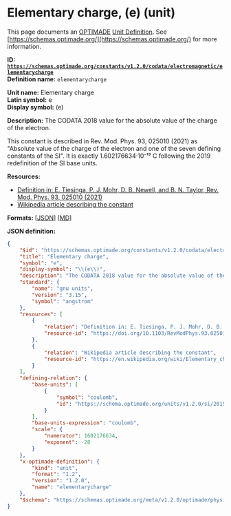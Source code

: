 # Elementary charge, \(e\) (unit)
This page documents an [OPTIMADE](https://www.optimade.org/) [Unit Definition](https://schemas.optimade.org/#definitions). See [https://schemas.optimade.org/](https://schemas.optimade.org/) for more information.

**ID: [`https://schemas.optimade.org/constants/v1.2.0/codata/electromagnetic/elementarycharge`](https://schemas.optimade.org/constants/v1.2.0/codata/electromagnetic/elementarycharge)**  
**Definition name:** `elementarycharge`

**Unit name:** Elementary charge  
**Latin symbol:** e  
**Display symbol:** \(e\)  
  
**Description:** The CODATA 2018 value for the absolute value of the charge of the electron.

This constant is described in Rev. Mod. Phys. 93, 025010 (2021) as "Absolute value of the charge of the electron and one of the seven defining constants of the SI".
It is exactly 1.602176634·10⁻¹⁹ C following the 2019 redefinition of the SI base units.

**Resources:**

- [Definition in: E. Tiesinga, P. J. Mohr, D. B. Newell, and B. N. Taylor, Rev. Mod. Phys. 93, 025010 (2021)](https://doi.org/10.1103/RevModPhys.93.025010)
- [Wikipedia article describing the constant](https://en.wikipedia.org/wiki/Elementary_charge)


**Formats:** [[JSON](elementarycharge.json)] [[MD](elementarycharge.md)]

**JSON definition:**

``` json
{
    "$id": "https://schemas.optimade.org/constants/v1.2.0/codata/electromagnetic/elementarycharge",
    "title": "Elementary charge",
    "symbol": "e",
    "display-symbol": "\\(e\\)",
    "description": "The CODATA 2018 value for the absolute value of the charge of the electron.\n\nThis constant is described in Rev. Mod. Phys. 93, 025010 (2021) as \"Absolute value of the charge of the electron and one of the seven defining constants of the SI\".\nIt is exactly 1.602176634\u00b710\u207b\u00b9\u2079 C following the 2019 redefinition of the SI base units.",
    "standard": {
        "name": "gnu units",
        "version": "3.15",
        "symbol": "angstrom"
    },
    "resources": [
        {
            "relation": "Definition in: E. Tiesinga, P. J. Mohr, D. B. Newell, and B. N. Taylor, Rev. Mod. Phys. 93, 025010 (2021)",
            "resource-id": "https://doi.org/10.1103/RevModPhys.93.025010"
        },
        {
            "relation": "Wikipedia article describing the constant",
            "resource-id": "https://en.wikipedia.org/wiki/Elementary_charge"
        }
    ],
    "defining-relation": {
        "base-units": [
            {
                "symbol": "coulomb",
                "id": "https://schema.optimade.org/units/v1.2.0/si/2019/named/coulomb"
            }
        ],
        "base-units-expression": "coulomb",
        "scale": {
            "numerator": 1602176634,
            "exponent": -28
        }
    },
    "x-optimade-definition": {
        "kind": "unit",
        "format": "1.2",
        "version": "1.2.0",
        "name": "elementarycharge"
    },
    "$schema": "https://schemas.optimade.org/meta/v1.2.0/optimade/physical_unit_definition.md"
}
```